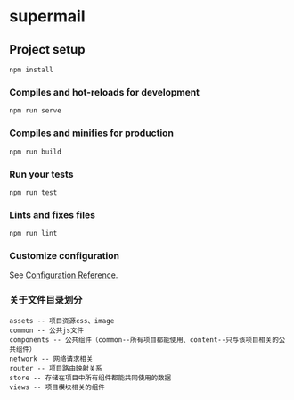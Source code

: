 # supermail

## Project setup
```
npm install
```

### Compiles and hot-reloads for development
```
npm run serve
```

### Compiles and minifies for production
```
npm run build
```

### Run your tests
```
npm run test
```

### Lints and fixes files
```
npm run lint
```

### Customize configuration
See [Configuration Reference](https://cli.vuejs.org/config/).


### 关于文件目录划分
```
assets -- 项目资源css、image
common -- 公共js文件
components -- 公共组件（common--所有项目都能使用、content--只与该项目相关的公共组件）
network -- 网络请求相关
router -- 项目路由映射关系
store -- 存储在项目中所有组件都能共同使用的数据
views -- 项目模块相关的组件
```

